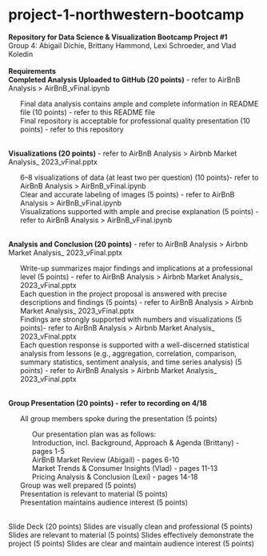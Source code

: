 # project-1-northwestern-bootcamp
<b>Repository for Data Science &amp; Visualization Bootcamp Project #1</b>
<br> Group 4: Abigail Dichie, Brittany Hammond, Lexi Schroeder, and Vlad Koledin
<br>
<br>
<b>Requirements</b><br>
<b>Completed Analysis Uploaded to GitHub (20 points)</b> - refer to AirBnB Analysis > AirBnB_vFinal.ipynb
<ul>Final data analysis contains ample and complete information in README file (10 points) - refer to this README file<br>
  Final repository is acceptable for professional quality presentation (10 points) - refer to this repository </ul>
<br>
<b>Visualizations (20 points)</b> - refer to AirBnB Analysis > Airbnb Market Analysis_ 2023_vFinal.pptx<br>
<ul>6–8 visualizations of data (at least two per question) (10 points)- refer to AirBnB Analysis > AirBnB_vFinal.ipynb
<br>Clear and accurate labeling of images (5 points) - refer to AirBnB Analysis > AirBnB_vFinal.ipynb
<br>Visualizations supported with ample and precise explanation (5 points) - refer to AirBnB Analysis > AirBnB_vFinal.ipynb</ul>
<br>
<b>Analysis and Conclusion (20 points)</b> - refer to AirBnB Analysis > Airbnb Market Analysis_ 2023_vFinal.pptx<br>
<ul>Write-up summarizes major findings and implications at a professional level (5 points) - refer to AirBnB Analysis > Airbnb Market Analysis_ 2023_vFinal.pptx<br>
Each question in the project proposal is answered with precise descriptions and findings (5 points) - refer to AirBnB Analysis > Airbnb Market Analysis_ 2023_vFinal.pptx<br>
Findings are strongly supported with numbers and visualizations (5 points)- refer to AirBnB Analysis > Airbnb Market Analysis_ 2023_vFinal.pptx <br>
Each question response is supported with a well-discerned statistical analysis from lessons (e.g., aggregation, correlation, comparison, summary statistics, sentiment analysis, and time series analysis) (5 points) - refer to AirBnB Analysis > Airbnb Market Analysis_ 2023_vFinal.pptx</ul>
<br>
<b>Group Presentation (20 points) - refer to recording on 4/18</b>
<ul>All group members spoke during the presentation (5 points)<br>
  <ul>Our presentation plan was as follows:<br>
  Introduction, incl. Background, Approach & Agenda (Brittany) - pages 1-5<br>
  AirBnB Market Review (Abigail) - pages 6-10<br>
  Market Trends & Consumer Insights (Vlad) - pages 11-13<br>
  Pricing Analysis & Conclusion (Lexi) - pages 14-18<br></ul>
  Group was well prepared (5 points)<br>
  Presentation is relevant to material (5 points)<br>
  Presentation maintains audience interest (5 points)</ul>
<br>
Slide Deck (20 points)
Slides are visually clean and professional (5 points)
Slides are relevant to material (5 points)
Slides effectively demonstrate the project (5 points)
Slides are clear and maintain audience interest (5 points)

